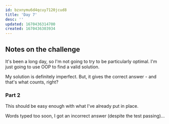 ```yaml
---
id: bzxnymu6d4qcuy7120jcud8
title: 'Day 7'
desc: ''
updated: 1670436314700
created: 1670436303934
---
```

## Notes on the challenge
It's been a long day, so I'm not going to try to be particularly optimal.
I'm just going to use OOP to find a valid solution.

My solution is definitely imperfect.
But, it gives the correct answer - and that's what counts, right?

### Part 2
This should be easy enough with what I've already put in place.

Words typed too soon, I got an incorrect answer (despite the test passing)...